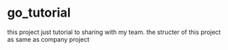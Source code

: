 # go_tutorial
this project just tutorial to sharing with my team.
the structer of this project as same as company project